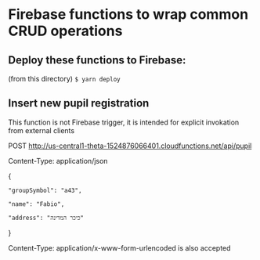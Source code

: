 # Firebase functions to wrap common CRUD operations

## Deploy these functions to Firebase:
(from this directory) <code>$ yarn deploy</code>

## Insert new pupil registration

This function is not Firebase trigger, it is intended for explicit invokation from external clients

POST http://us-central1-theta-1524876066401.cloudfunctions.net/api/pupil

Content-Type: application/json

{

	"groupSymbol": "a43",
	
	"name": "Fabio",
	
	"address": "כיכר המדינה"
	
}

Content-Type: application/x-www-form-urlencoded is also accepted

